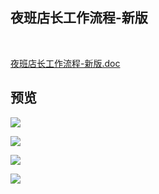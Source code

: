 ## 夜班店长工作流程-新版

<br/>

<p><a href="http://qiniu.hello-meta.xyz/files/official/夜班店长工作流程-新版.doc">夜班店长工作流程-新版.doc</a></p>

## 预览

![](https://gitcode.net/GaloisField/WORKFLOWS4COMPANY/-/raw/master/resources/pic/common/夜班店长工作流程-新版_01.png)

![](https://gitcode.net/GaloisField/WORKFLOWS4COMPANY/-/raw/master/resources/pic/common/夜班店长工作流程-新版_02.png)

![](https://gitcode.net/GaloisField/WORKFLOWS4COMPANY/-/raw/master/resources/pic/common/夜班店长工作流程-新版_03.png)

![](https://gitcode.net/GaloisField/WORKFLOWS4COMPANY/-/raw/master/resources/pic/common/夜班店长工作流程-新版_04.png)
